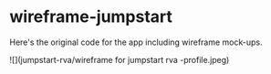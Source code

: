 # wireframe-jumpstart

Here's the original code for the app including wireframe mock-ups.





![](jumpstart-rva/wireframe for jumpstart rva -profile.jpeg)
